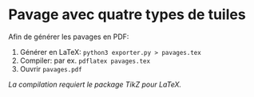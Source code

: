 # Pavage avec quatre types de tuiles

Afin de générer les pavages en PDF:

1. Générer en LaTeX: `python3 exporter.py > pavages.tex`
2. Compiler: par ex. `pdflatex pavages.tex`
3. Ouvrir `pavages.pdf`

_La compilation requiert le package TikZ pour LaTeX._
